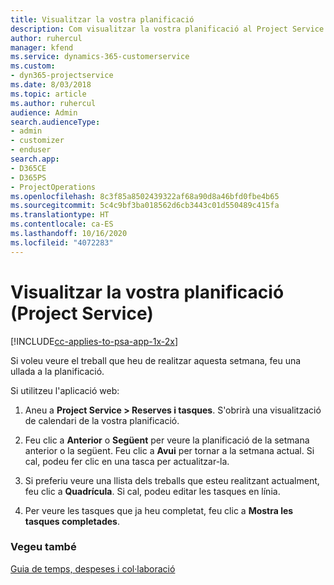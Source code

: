 ```yaml
---
title: Visualitzar la vostra planificació
description: Com visualitzar la vostra planificació al Project Service
author: ruhercul
manager: kfend
ms.service: dynamics-365-customerservice
ms.custom:
- dyn365-projectservice
ms.date: 8/03/2018
ms.topic: article
ms.author: ruhercul
audience: Admin
search.audienceType:
- admin
- customizer
- enduser
search.app:
- D365CE
- D365PS
- ProjectOperations
ms.openlocfilehash: 8c3f85a8502439322af68a90d8a46bfd0fbe4b65
ms.sourcegitcommit: 5c4c9bf3ba018562d6cb3443c01d550489c415fa
ms.translationtype: HT
ms.contentlocale: ca-ES
ms.lasthandoff: 10/16/2020
ms.locfileid: "4072283"
---
```

# <a name="view-your-schedule-project-service"></a>Visualitzar la vostra planificació (Project Service)

[!INCLUDE[cc-applies-to-psa-app-1x-2x](../includes/cc-applies-to-psa-app-1x-2x.md)]

Si voleu veure el treball que heu de realitzar aquesta setmana, feu una ullada a la planificació.  
  
 Si utilitzeu l'aplicació web:  
  
1.  Aneu a **Project Service > Reserves i tasques**. S'obrirà una visualització de calendari de la vostra planificació.  
  
2.  Feu clic a **Anterior** o **Següent** per veure la planificació de la setmana anterior o la següent. Feu clic a **Avui** per tornar a la setmana actual. Si cal, podeu fer clic en una tasca per actualitzar-la.  
  
3.  Si preferiu veure una llista dels treballs que esteu realitzant actualment, feu clic a **Quadrícula**. Si cal, podeu editar les tasques en línia.  
  
4.  Per veure les tasques que ja heu completat, feu clic a **Mostra les tasques completades**.  
  
### <a name="see-also"></a>Vegeu també  
 [Guia de temps, despeses i col·laboració](../psa/time-expense-collaboration-guide.md)
